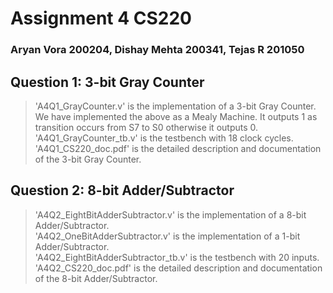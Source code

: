 # Assignment 4 CS220

### Aryan Vora 200204, Dishay Mehta 200341, Tejas R 201050

## Question 1: 3-bit Gray Counter

> 'A4Q1_GrayCounter.v' is the implementation of a 3-bit Gray Counter.
> <br>
> We have implemented the above as a Mealy Machine. It outputs 1 as transition occurs from S7 to S0 otherwise it outputs 0.
> <br>
> 'A4Q1_GrayCounter_tb.v' is the testbench with 18 clock cycles.
> <br>
> 'A4Q1_CS220_doc.pdf' is the detailed description and documentation of the 3-bit Gray Counter.

## Question 2: 8-bit Adder/Subtractor

> 'A4Q2_EightBitAdderSubtractor.v' is the implementation of a 8-bit Adder/Subtractor.
> <br>
> 'A4Q2_OneBitAdderSubtractor.v' is the implementation of a 1-bit Adder/Subtractor.
> <br>
> 'A4Q2_EightBitAdderSubtractor_tb.v' is the testbench with 20 inputs.
> <br>
> 'A4Q2_CS220_doc.pdf' is the detailed description and documentation of the 8-bit Adder/Subtractor.
